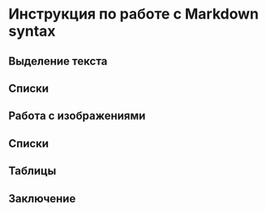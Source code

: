 # Инструкция по работе с Markdown syntax

## Выделение текста

## Списки

## Работа с изображениями

## Списки

## Таблицы

## Заключение


